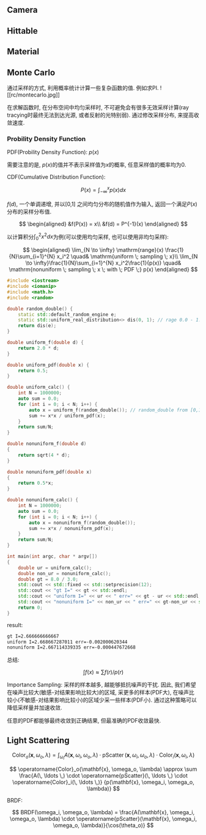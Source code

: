 ## Camera

## Hittable

## Material

## Monte Carlo

通过采样的方式, 利用概率统计计算一些复杂函数的值. 例如求PI.
![[rc/montecarlo.jpg]]

在求解函数时, 在分布空间中均匀采样时, 不可避免会有很多无效采样计算(ray tracying时最终无法到达光源, 或者反射的光特别弱). 通过修改采样分布, 来提高收敛速度.

### Probility Density Function

PDF(Probility Density Function): $p(x)$

需要注意的是, $p(x)$的值并不表示采样值为$x$的概率, 任意采样值的概率均为0.

CDF(Cumulative Distribution Function):

$$
P(x) = \int_{-\infty}^{x} p(x) dx
$$

$f(d)$, 一个单调递增, 并以[0,1] 之间均匀分布的随机值作为输入, 返回一个满足$P(x)$ 分布的采样分布值.

$$
\begin{aligned}
&f(P(x)) = x\\
&f(d) = P^{-1}(x)
\end{aligned}
$$

以计算积分$\int_{0}^{2} x^2 dx$为例(可以使用均匀采样, 也可以使用非均匀采样):

$$
\begin{aligned}
\lim_{N \to \infty} \mathrm{range}(x) \frac{1}{N}\sum_{i=1}^{N} x_i^2 \quad& \mathrm{uniform \; sampling \; x}\\
\lim_{N \to \infty}\frac{1}{N}\sum_{i=1}^{N} x_i^2\frac{1}{p(x)} \quad& \mathrm{nonuniform \; sampling \; x \; with \; PDF \;} p(x)
\end{aligned}
$$

```c++
#include <iostream>
#include <iomanip>
#include <math.h>
#include <random>

double random_double() {
    static std::default_random_engine e;
    static std::uniform_real_distribution<> dis(0, 1); // rage 0.0 - 1.0
    return dis(e);
}

double uniform_f(double d) {
    return 2.0 * d;
}

double uniform_pdf(double x) {
    return 0.5;
}

double uniform_calc() {
    int N = 1000000;
    auto sum = 0.0;
    for (int i = 0; i < N; i++) {
        auto x = uniform_f(random_double()); // random_double from [0,1]
        sum += x*x / uniform_pdf(x);
    }
    return sum/N;
}

double nonuniform_f(double d)
{
    return sqrt(4 * d);
}

double nonuniform_pdf(double x)
{
    return 0.5*x;
}

double nonuniform_calc() {
    int N = 1000000;
    auto sum = 0.0;
    for (int i = 0; i < N; i++) {
        auto x = nonuniform_f(random_double());
        sum += x*x / nonuniform_pdf(x);
    }
    return sum/N;
}

int main(int argc, char * argv[])
{
    double ur = uniform_calc();
    double non_ur = nonuniform_calc();
    double gt = 8.0 / 3.0;
    std::cout << std::fixed << std::setprecision(12);
    std::cout << "gt I=" << gt << std::endl;
    std::cout << "uniform I=" << ur << " err=" << gt - ur << std::endl;
    std::cout << "nonuniform I=" << non_ur << " err=" << gt-non_ur << std::endl;
    return 0;
}
```

result:
```bash
gt I=2.666666666667
uniform I=2.668667287011 err=-0.002000620344
nonuniform I=2.667114339335 err=-0.000447672668
```

总结:

$$
\int f(x) \approx \sum f(r)/p(r)
$$

Importance Sampling: 采样的样本越多, 越能够抵抗噪声的干扰. 因此, 我们希望在噪声比较大(敏感-对结果影响比较大)的区域, 采更多的样本(PDF大), 在噪声比较小(不敏感-对结果影响比较小)的区域少采一些样本(PDF小). 通过这种策略可以降低采样量并加速收敛.

任意的PDF都能够最终收敛到正确结果, 但最准确的PDF收敛最快.

## Light Scattering

$$
\operatorname{Color}_o(\mathbf{x}, \omega_o, \lambda) = \int_{\omega_i}
        A(\mathbf{x}, \omega_i, \omega_o, \lambda) \cdot
        \operatorname{pScatter}(\mathbf{x}, \omega_i, \omega_o, \lambda) \cdot
        \operatorname{Color}_i(\mathbf{x}, \omega_i, \lambda)
$$


$$
\operatorname{Color}_o(\mathbf{x}, \omega_o, \lambda) \approx \sum
        \frac{A(\, \ldots \,) \cdot
        \operatorname{pScatter}(\, \ldots \,) \cdot
        \operatorname{Color}_i(\, \ldots \,)}
        {p(\mathbf{x}, \omega_i, \omega_o, \lambda)}
$$

BRDF:

$$
BRDF(\omega_i, \omega_o, \lambda) = \frac{A(\mathbf{x}, \omega_i, \omega_o, \lambda) \cdot
        \operatorname{pScatter}(\mathbf{x}, \omega_i, \omega_o, \lambda)}{\cos(\theta_o)}
$$